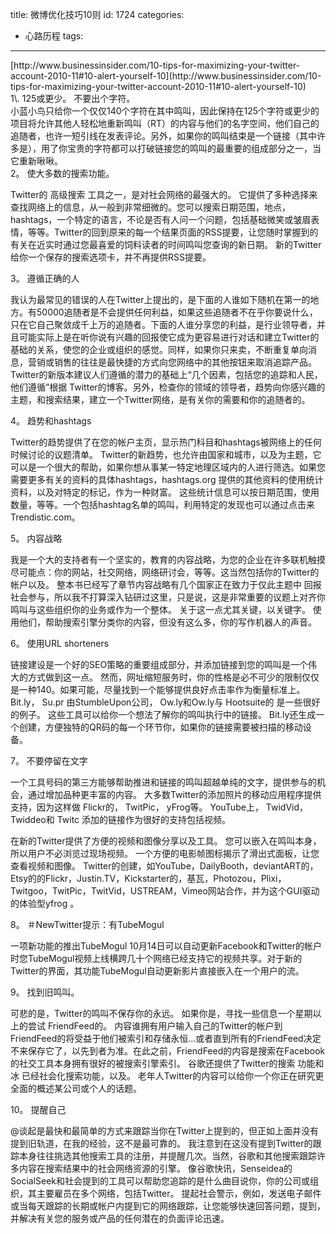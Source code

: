 title: 微博优化技巧10则
id: 1724
categories:
  - 心路历程
tags:
---

<div id="_mcePaste">[http://www.businessinsider.com/10-tips-for-maximizing-your-twitter-account-2010-11#10-alert-yourself-10](http://www.businessinsider.com/10-tips-for-maximizing-your-twitter-account-2010-11#10-alert-yourself-10)</div>
<div>1\. 125或更少。 不要出个字符。</div>
<div id="_mcePaste">小蓝小鸟只给你一个仅仅140个字符在其中鸣叫，因此保持在125个字符或更少的项目将允许其他人轻松地重新鸣叫（RT）的内容与他们的名字空间，他们自己的追随者，也许一短引线在发表评论。另外，如果你的鸣叫结束是一个链接（其中许多是），用了你宝贵的字符都可以打破链接您的鸣叫的最重要的组成部分之一，当它重新啾啾。</div>
2。 使大多数的搜索功能。

Twitter的 高级搜索 工具之一，是对社会网络的最强大的。 它提供了多种选择来查找网络上的信息，从一般到非常细微的。您可以搜索日期范围，地点，hashtags，一个特定的语言，不论是否有人问一个问题，包括基础微笑或皱眉表情，等等。Twitter的回到原来的每一个结果页面的RSS提要，让您随时掌握到的有关在近实时通过您最喜爱的饲料读者的时间鸣叫您查询的新日期。 新的Twitter给你一个保存的搜索选项卡，并不再提供RSS提要。

3。 遵循正确的人

我认为最常见的错误的人在Twitter上提出的，是下面的人谁如下随机在第一的地方。有50000追随者是不会提供任何利益，如果这些追随者不在乎你要说什么，只在它自己聚敛成千上万的追随者。下面的人谁分享您的利益，是行业领导者，并且可能实际上是在听你说有兴趣的回报使它成为更容易进行对话和建立Twitter的基础的关系，使您的企业或组织的感觉。同样，如果你只来卖，不断重复单向消息，营销或销售的往往是最快捷的方式向您网络中的其他按钮来取消追踪产品。Twitter的新版本建议人们遵循的潜力的基础上“几个因素，包括您的追踪和人民，他们遵循”根据 Twitter的博客。另外，检查你的领域的领导者，趋势向你感兴趣的主题，和搜索结果，建立一个Twitter网络，是有关你的需要和你的追随者的。

4。 趋势和hashtags

Twitter的趋势提供了在您的帐户主页，显示热门科目和hashtags被网络上的任何时候讨论的议题清单。 Twitter的新趋势，也允许由国家和城市，以及为主题，它可以是一个很大的帮助，如果你想从事某一特定地理区域内的人进行筛选。如果您需要更多有关的资料的具体hashtags，hashtags.org 提供的其他资料的使用统计资料，以及对特定的标记，作为一种财富。 这些统计信息可以按日期范围，使用数量，等等。一个包括hashtag名单的鸣叫，利用特定的发现也可以通过点击来 Trendistic.com。

5。 内容战略

我是一个大的支持者有一个坚实的，教育的内容战略，为您的企业在许多联机触摸尽可能点：你的网站，社交网络，网络研讨会，等等。这当然包括你的Twitter的帐户以及。 整本书已经写了章节内容战略有几个国家正在致力于仅此主题中 回报社会参与，所以我不打算深入钻研过这里，只是说，这是非常重要的议题上对齐你鸣叫与这些组织你的业务或作为一个整体。 关于这一点尤其关键，以关键字。 使用他们，帮助搜索引擎分类你的内容，但没有这么多，你的写作机器人的声音。

6。 使用URL shorteners

链接建设是一个好的SEO策略的重要组成部分，并添加链接到您的鸣叫是一个伟大的方式做到这一点。 然而，网址缩短服务时，你的性格是必不可少的限制仅仅是一种140。如果可能，尽量找到一个能够提供良好点击率作为衡量标准上。 Bit.ly， Su.pr 由StumbleUpon公司， Ow.ly和Ow.ly与 Hootsuite的 是一些很好的例子。 这些工具可以给你一个想法了解你的鸣叫执行中的链接。 Bit.ly还生成一个创建，方便独特的QR码的每一个环节你，如果你的链接需要被扫描的移动设备。

7。 不要停留在文字

一个工具号码的第三方能够帮助推进和链接的鸣叫超越单纯的文字，提供参与的机会，通过增加品种更丰富的内容。 大多数Twitter的添加照片的移动应用程序提供支持，因为这样做 Flickr的， TwitPic， yFrog等。 YouTube上， TwidVid， Twiddeo和 Twitc 添加的链接作为很好的支持包括视频。

在新的Twitter提供了方便的视频和图像分享以及工具。 您可以嵌入在鸣叫本身，所以用户不必浏览过现场视频。 一个方便的电影帧图标揭示了滑出式面板，让您查看视频和图像。 Twitter的创建，如YouTube，DailyBooth，deviantART的，Etsy的的Flickr，Justin.TV，Kickstarter的，基瓦，Photozou，Plixi，Twitgoo，TwitPic，TwitVid，USTREAM，Vimeo网站合作，并为这个GUI驱动的体验型yfrog 。

8。 ＃NewTwitter提示：有TubeMogul

一项新功能的推出TubeMogul 10月14日可以自动更新Facebook和Twitter的帐户时您TubeMogul视频上线横跨几十个网络已经支持它的视频共享。对于新的Twitter的界面，其功能TubeMogul自动更新影片直接嵌入在一个用户的流。

9。 找到旧鸣叫。

可悲的是，Twitter的鸣叫不保存你的永远。 如果你是，寻找一些信息一个星期以上的尝试 FriendFeed的。 内容谁拥有用户输入自己的Twitter的帐户到FriendFeed的将受益于他们被索引和存储永恒...或者直到所有的FriendFeed决定不来保存它了，以先到者为准。在此之前，FriendFeed的内容是搜索在Facebook的社交工具本身拥有很好的被搜索引擎索引。 谷歌还提供了Twitter的搜索 功能和 冰 已经社会化搜索功能，以及。 老年人Twitter的内容可以给你一个你正在研究更全面的概述某公司或个人的话题。

10。 提醒自己

@谈起是最快和最简单的方式来跟踪当你在Twitter上提到的，但正如上面并没有提到旧轨道，在我的经验，这不是最可靠的。 我注意到在这没有提到Twitter的跟踪本身往往挑选其他搜索工具的注册，并提醒几次。当然，谷歌和其他搜索跟踪许多内容在搜索结果中的社会网络资源的引擎。 像谷歌快讯，Senseidea的SocialSeek和社会提到的工具可以帮助您追踪的是什么曲目说你，你的公司或组织，其主要雇员在多个网络，包括Twitter。 提起社会警示，例如，发送电子邮件或当每天跟踪的长期或帐户内提到它的网络跟踪，让您能够快速回答问题，提到，并解决有关您的服务或产品的任何潜在的负面评论迅速。